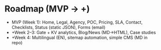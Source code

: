 # Roadmap (MVP → +)

- MVP (Week 1): Home, Legal, Agency, POC, Pricing, SLA, Contact, Checklists, Status (static JSON), Forms (email)
- +Week 2–3: Gate + KV analytics, Blog/News (MD→HTML), Case studies
- +Week 4: Multilingual (EN), sitemap automation, simple CMS (MD in repo)
